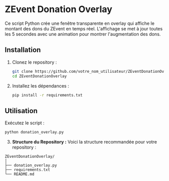 
# ZEvent Donation Overlay

Ce script Python crée une fenêtre transparente en overlay qui affiche le montant des dons du ZEvent en temps réel. L'affichage se met à jour toutes les 5 secondes avec une animation pour montrer l'augmentation des dons.

## Installation

1. Clonez le repository :
   ```bash
   git clone https://github.com/votre_nom_utilisateur/ZEventDonationOverlay.git
   cd ZEventDonationOverlay
   ```

2. Installez les dépendances :
   ```bash
   pip install -r requirements.txt
   ```

## Utilisation

Exécutez le script :
   ```bash
   python donation_overlay.py
   ```

3. **Structure du Repository :**
   Voici la structure recommandée pour votre repository :

```
ZEventDonationOverlay/
│
├── donation_overlay.py
├── requirements.txt
└── README.md
```
